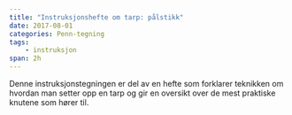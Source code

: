 ```yaml
---
title: "Instruksjonshefte om tarp: pålstikk"
date: 2017-08-01
categories: Penn-tegning
tags: 
    - instruksjon
span: 2h
---
```

Denne instruksjonstegningen er del av en hefte som forklarer teknikken om hvordan man setter opp en tarp og gir en oversikt over de mest praktiske knutene som hører til.